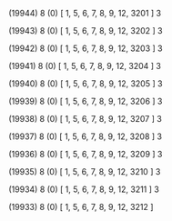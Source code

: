 (19944) 8 (0) [ 1, 5, 6, 7, 8, 9, 12, 3201 ] 3 


(19943) 8 (0) [ 1, 5, 6, 7, 8, 9, 12, 3202 ] 3 


(19942) 8 (0) [ 1, 5, 6, 7, 8, 9, 12, 3203 ] 3 


(19941) 8 (0) [ 1, 5, 6, 7, 8, 9, 12, 3204 ] 3 


(19940) 8 (0) [ 1, 5, 6, 7, 8, 9, 12, 3205 ] 3 


(19939) 8 (0) [ 1, 5, 6, 7, 8, 9, 12, 3206 ] 3 


(19938) 8 (0) [ 1, 5, 6, 7, 8, 9, 12, 3207 ] 3 


(19937) 8 (0) [ 1, 5, 6, 7, 8, 9, 12, 3208 ] 3 


(19936) 8 (0) [ 1, 5, 6, 7, 8, 9, 12, 3209 ] 3 


(19935) 8 (0) [ 1, 5, 6, 7, 8, 9, 12, 3210 ] 3 


(19934) 8 (0) [ 1, 5, 6, 7, 8, 9, 12, 3211 ] 3 


(19933) 8 (0) [ 1, 5, 6, 7, 8, 9, 12, 3212 ]  

